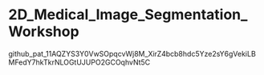 # 2D_Medical_Image_Segmentation_Workshop
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
